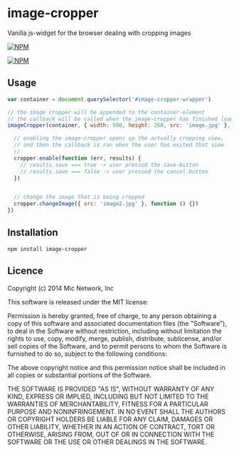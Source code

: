 # image-cropper

Vanilla js-widget for the browser dealing with cropping images

[![NPM](https://nodei.co/npm/image-cropper.png?downloads&stars)](https://nodei.co/npm/image-cropper/)

[![NPM](https://nodei.co/npm-dl/image-cropper.png)](https://nodei.co/npm/image-cropper/)

## Usage
```js
var container = document.querySelector('#image-cropper-wrapper')

// the image cropper will be appended to the container-element
// the callback will be called when the image-cropper has finished loading
imageCropper(container, { width: 500, height: 268, src: 'image.jpg' }, function (err, cropper) {

  // enabling the image-cropper opens up the actually cropping view,
  // and then the callback is ran when the user has exited that view
  // 
  cropper.enable(function (err, results) {
    // results.save === true -> user pressed the save-button
    // results.save === false -> user pressed the cancel-button
  })


  // change the image that is being cropped
  cropper.changeImage({ src: 'image2.jpg' }, function () {})
})
```

## Installation

```
npm install image-cropper
```

## Licence

Copyright (c) 2014 Mic Network, Inc

This software is released under the MIT license:

Permission is hereby granted, free of charge, to any person obtaining a copy
of this software and associated documentation files (the "Software"), to deal
in the Software without restriction, including without limitation the rights
to use, copy, modify, merge, publish, distribute, sublicense, and/or sell
copies of the Software, and to permit persons to whom the Software is
furnished to do so, subject to the following conditions:

The above copyright notice and this permission notice shall be included in
all copies or substantial portions of the Software.

THE SOFTWARE IS PROVIDED "AS IS", WITHOUT WARRANTY OF ANY KIND, EXPRESS OR
IMPLIED, INCLUDING BUT NOT LIMITED TO THE WARRANTIES OF MERCHANTABILITY,
FITNESS FOR A PARTICULAR PURPOSE AND NONINFRINGEMENT. IN NO EVENT SHALL THE
AUTHORS OR COPYRIGHT HOLDERS BE LIABLE FOR ANY CLAIM, DAMAGES OR OTHER
LIABILITY, WHETHER IN AN ACTION OF CONTRACT, TORT OR OTHERWISE, ARISING FROM,
OUT OF OR IN CONNECTION WITH THE SOFTWARE OR THE USE OR OTHER DEALINGS IN
THE SOFTWARE.
